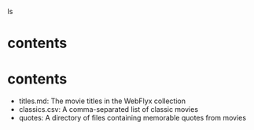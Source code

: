 ls

# contents
# contents

* titles.md: The movie titles in the WebFlyx collection
* classics.csv: A comma-separated list of classic movies
* quotes: A directory of files containing memorable quotes from movies
